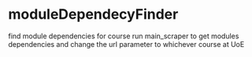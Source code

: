 # moduleDependecyFinder
find module dependencies for course
run main_scraper to get modules dependencies and change the url parameter to whichever course at UoE
